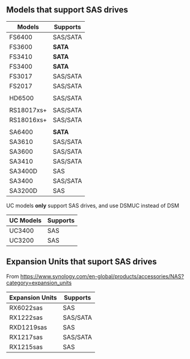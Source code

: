 ## Models that support SAS drives

Models | Supports |
-- | -- |
FS6400  | SAS/SATA |
FS3600  | **SATA** |
FS3410  | **SATA** |
FS3400  | **SATA** |
FS3017  | SAS/SATA |
FS2017  | SAS/SATA |
|  |  |
HD6500  | SAS/SATA |
|  |  |
RS18017xs+ | SAS/SATA |
RS18016xs+ | SAS/SATA |
|  |  |
SA6400   | **SATA** |
SA3610   | SAS/SATA |
SA3600   | SAS/SATA |
SA3410   | SAS/SATA |
SA3400D  | SAS |
SA3400   | SAS/SATA |
SA3200D  | SAS |

UC models **only** support SAS drives, and use DSMUC instead of DSM

UC Models | Supports |
-- | -- |
UC3400  | SAS |
UC3200  | SAS |

## Expansion Units that suport SAS drives

From https://www.synology.com/en-global/products/accessories/NAS?category=expansion_units

Expansion Units | Supports |
-- | -- |
RX6022sas  | SAS |
RX1222sas  | SAS/SATA |
RXD1219sas | SAS |
RX1217sas  | SAS/SATA |
RX1215sas  | SAS |
